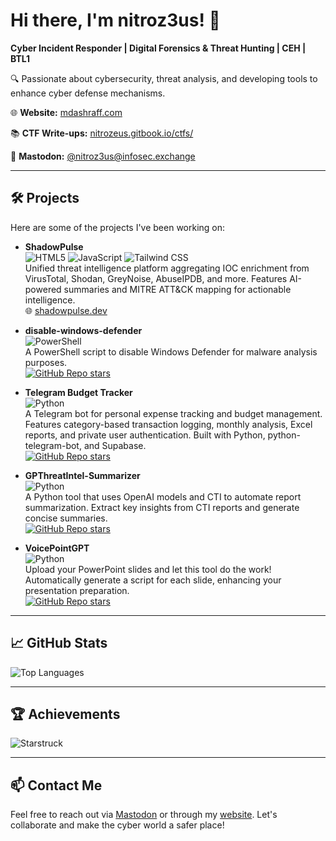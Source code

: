 # Hi there, I'm nitroz3us! 👋

**Cyber Incident Responder | Digital Forensics & Threat Hunting | CEH | BTL1**

🔍 Passionate about cybersecurity, threat analysis, and developing tools to enhance cyber defense mechanisms.

🌐 **Website:** [mdashraff.com](https://mdashraff.com/)

📚 **CTF Write-ups:** [nitrozeus.gitbook.io/ctfs/](https://nitrozeus.gitbook.io/ctfs/)

🐘 **Mastodon:** [@nitroz3us@infosec.exchange](https://infosec.exchange/@nitroz3us)

---

## 🛠️ Projects

Here are some of the projects I've been working on:

- **ShadowPulse**  
  ![HTML5](https://img.shields.io/badge/HTML5-E34F26?logo=html5&logoColor=white) ![JavaScript](https://img.shields.io/badge/JavaScript-F7DF1E?logo=javascript&logoColor=black) ![Tailwind CSS](https://img.shields.io/badge/Tailwind_CSS-38B2AC?logo=tailwind-css&logoColor=white)  
  Unified threat intelligence platform aggregating IOC enrichment from VirusTotal, Shodan, GreyNoise, AbuseIPDB, and more. Features AI-powered summaries and MITRE ATT&CK mapping for actionable intelligence.  
  🌐 [shadowpulse.dev](https://www.shadowpulse.dev/)

- **disable-windows-defender**  
  ![PowerShell](https://img.shields.io/badge/PowerShell-5391FE?logo=powershell&logoColor=white)  
  A PowerShell script to disable Windows Defender for malware analysis purposes.  
  [![GitHub Repo stars](https://img.shields.io/github/stars/nitroz3us/disable-windows-defender?style=social)](https://github.com/nitroz3us/disable-windows-defender)

- **Telegram Budget Tracker**  
  ![Python](https://img.shields.io/badge/Python-3776AB?logo=python&logoColor=white)  
  A Telegram bot for personal expense tracking and budget management. Features category-based transaction logging, monthly analysis, Excel reports, and private user authentication. Built with Python, python-telegram-bot, and Supabase.  
  [![GitHub Repo stars](https://img.shields.io/github/stars/nitroz3us/telegram-budget-tracker?style=social)](https://github.com/nitroz3us/telegram-budget-tracker)

- **GPThreatIntel-Summarizer**  
  ![Python](https://img.shields.io/badge/Python-3776AB?logo=python&logoColor=white)  
  A Python tool that uses OpenAI models and CTI to automate report summarization. Extract key insights from CTI reports and generate concise summaries.  
  [![GitHub Repo stars](https://img.shields.io/github/stars/nitroz3us/GPThreatIntel-Summarizer?style=social)](https://github.com/nitroz3us/GPThreatIntel-Summarizer)

- **VoicePointGPT**  
  ![Python](https://img.shields.io/badge/Python-3776AB?logo=python&logoColor=white)  
  Upload your PowerPoint slides and let this tool do the work! Automatically generate a script for each slide, enhancing your presentation preparation.  
  [![GitHub Repo stars](https://img.shields.io/github/stars/nitroz3us/VoicePointGPT?style=social)](https://github.com/nitroz3us/VoicePointGPT)

---

## 📈 GitHub Stats

![Top Languages](https://github-readme-stats.vercel.app/api/top-langs/?username=nitroz3us&layout=compact&theme=radical)

---

## 🏆 Achievements

![Starstruck](https://img.shields.io/badge/Starstruck-%F0%9F%8C%9F-brightgreen)

---

## 📫 Contact Me

Feel free to reach out via [Mastodon](https://infosec.exchange/@nitroz3us) or through my [website](https://nitrozeus.vercel.app/). Let's collaborate and make the cyber world a safer place!
